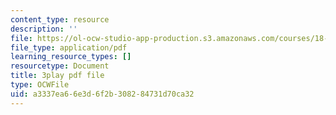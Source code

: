```yaml
---
content_type: resource
description: ''
file: https://ol-ocw-studio-app-production.s3.amazonaws.com/courses/18-01sc-single-variable-calculus-fall-2010/a3337ea66e3d6f2b308284731d70ca32_XRkgBWbWvg4.pdf
file_type: application/pdf
learning_resource_types: []
resourcetype: Document
title: 3play pdf file
type: OCWFile
uid: a3337ea6-6e3d-6f2b-3082-84731d70ca32
---
```

